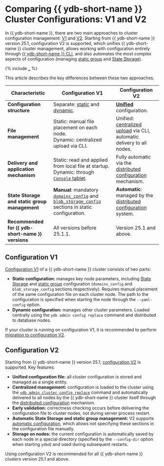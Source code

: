 # Comparing {{ ydb-short-name }} Cluster Configurations: V1 and V2

In {{ ydb-short-name }}, there are two main approaches to cluster configuration management: [V1](../configuration-management/configuration-v1/index.md) and [V2](../configuration-management/configuration-v2/index.md). Starting from {{ ydb-short-name }} version 25.1, configuration V2 is supported, which unifies {{ ydb-short-name }} cluster management, allows working with configuration entirely through [{{ ydb-short-name }} CLI](../../reference/ydb-cli/index.md), and also automates the most complex aspects of configuration (managing [static group](../../reference/configuration/index.md#blob_storage_config) and [State Storage](../../reference/configuration/index.md#domains-state)).

{% include [_](_includes/configuration-version-note.md) %}

This article describes the key differences between these two approaches.

| Characteristic                 | Configuration V1                                  | Configuration V2                                     |
| ------------------------------ | ------------------------------------------------ | -------------------------------------------------- |
| **Configuration structure**     | Separate: [static](../../devops/configuration-management/configuration-v1/static-config.md) and [dynamic](../../devops/configuration-management/configuration-v1/dynamic-config.md). | [**Unified**](../configuration-management/configuration-v2/config-overview.md) configuration. |
| **File management**         | Static: manual file placement on each node.<br>Dynamic: centralized upload via CLI. | Unified: [centralized upload](../configuration-management/configuration-v2/update-config.md) via CLI, automatic delivery to all nodes. |
| **Delivery and application mechanism** | Static: read and applied from local file at startup.<br>Dynamic: through [`Console` tablet](../../concepts/glossary.md#console). | Fully automatic via the [distributed configuration](../../concepts/glossary.md#distributed-configuration) mechanism. |
| **State Storage and static group management** | **Manual**: mandatory [`domains_config`](../../reference/configuration/index.md#domains-state) and [`blob_storage_config`](../../reference/configuration/index.md#blob_storage_config) sections in static configuration. | **Automatic**: managed by the [distributed configuration](../../concepts/glossary.md#distributed-configuration) system. |
| **Recommended for {{ ydb-short-name }} versions** | All versions before 25.1.1.                             | Version 25.1 and above.                                |

## Configuration V1

[Configuration V1](../configuration-management/configuration-v1/index.md) of a {{ ydb-short-name }} cluster consists of two parts:

* **Static configuration:** manages key node parameters, including [State Storage](../../reference/configuration/index.md#domains-state) and [static group](../../reference/configuration/index.md#blob_storage_config) configuration (`domains_config` and `blob_storage_config` sections respectively). Requires manual placement of the same configuration file on each cluster node. The path to the configuration is specified when starting the node through the `--yaml-config` option.
* **Dynamic configuration:** manages other cluster parameters. Loaded centrally using the `ydb admin config replace` command and distributed to database nodes.

If your cluster is running on configuration V1, it is recommended to perform [migration to configuration V2](migration/migration-to-v2.md).

## Configuration V2

Starting from {{ ydb-short-name }} version 25.1, [configuration V2](../configuration-management/configuration-v2/config-overview.md) is supported. Key features:

* **Unified configuration file:** all cluster configuration is stored and managed as a single entity.
* **Centralized management:** configuration is loaded to the cluster using the [`ydb admin cluster config replace`](../configuration-management/configuration-v2/update-config.md) command and automatically delivered to all nodes by the {{ ydb-short-name }} cluster itself through the [distributed configuration](../../concepts/glossary.md#distributed-configuration) mechanism.
* **Early validation:** correctness checking occurs before delivering the configuration file to cluster nodes, not during server process restart.
* **Automatic State Storage and static group management:** V2 supports [automatic configuration](../configuration-management/configuration-v2/config-overview.md), which allows not specifying these sections in the configuration file manually.
* **Storage on nodes:** the current configuration is automatically saved by each node in a special directory (specified by the `--config-dir` option when starting `ydbd`) and used during subsequent restarts.

Using configuration V2 is recommended for all {{ ydb-short-name }} clusters version 25.1 and above.